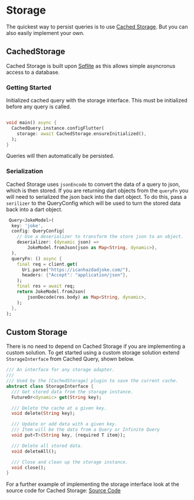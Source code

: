 # Storage
The quickest way to persist queries is to use [Cached Storage](https://pub.dev/packages/cached_storage). But you can 
also easily implement your own.  
## CachedStorage
Cached Storage is built upon [Sqflite](https://pub.dev/packages/sqflite) as this allows simple asyncronus access to a 
database. 

### Getting Started
Initialized cached query with the storage interface. This must be initialized before any query is called.

```dart

void main() async {
  CachedQuery.instance.configFlutter(
    storage: await CachedStorage.ensureInitialized(),
  );
}

```

Queries will then automatically be persisted.

### Serialization

Cached Storage uses `jsonEncode` to convert the data of a query to json, which is then stored. If you are returning
dart objects from the `queryFn` you will need to serialized the json back into the dart object. To do this, pass a
`serilizer` to the QueryConfig which will be used to turn the stored data back into a dart object.

```dart
 Query<JokeModel>(
  key: 'joke',
  config: QueryConfig(
    // Use a deserializer to transform the store json to an object.
    deserializer: (dynamic json) =>
        JokeModel.fromJson(json as Map<String, dynamic>),
  ),
  queryFn: () async {
    final req = client.get(
      Uri.parse("https://icanhazdadjoke.com/"),
      headers: {"Accept": "application/json"},
    );
    final res = await req;
    return JokeModel.fromJson(
        jsonDecode(res.body) as Map<String, dynamic>,
    );
  },
);
```

## Custom Storage
There is no need to depend on Cached Storage if you are implementing a custom solution. To get started using a custom 
storage solution extend `StorageInterface` from Cached Query, shown below. 
```dart
/// An interface for any storage adapter.
///
/// Used by the [CachedStorage] plugin to save the current cache.
abstract class StorageInterface {
  /// Get stored data from the storage instance.
  FutureOr<dynamic> get(String key);

  /// Delete the cache at a given key.
  void delete(String key);

  /// Update or add data with a given key.
  /// Item will be the data from a Query or Infinite Query
  void put<T>(String key, {required T item});

  /// Delete all stored data.
  void deleteAll();

  /// Close and clean up the storage instance.
  void close();
}
```
For a further example of implementing the storage interface look at the source code for Cached Storage: 
[Source Code](https://github.com/D-James-GH/cached_query/blob/main/packages/cached_storage/lib/cached_storage.dart)
